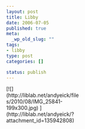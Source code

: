 ```yaml
--- 
layout: post
title: Libby
date: 2006-07-05
published: true
meta: 
  _wp_old_slug: ""
tags: 
- libby
type: post
categories: []

status: publish
---
```

<div class="wp-caption alignleft" style="width: 199px">[![](http://liblab.net/andyeick/files/2010/08/IMG_25841-199x300.jpg) ](http://liblab.net/andyeick/?attachment_id=135942808)



</div><br />
